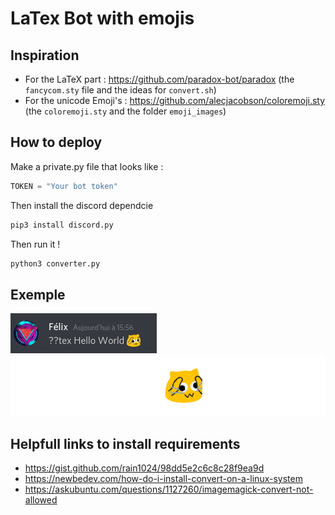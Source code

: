 # LaTex Bot with emojis

## Inspiration
* For the LaTeX part : https://github.com/paradox-bot/paradox (the `fancycom.sty` file and the ideas for `convert.sh`)
* For the unicode Emoji's : https://github.com/alecjacobson/coloremoji.sty (the `coloremoji.sty` and the folder `emoji_images`)

## How to deploy

Make a private.py file that looks like :

```py
TOKEN = "Your bot token"
```

Then install the discord dependcie

```bash
pip3 install discord.py
```

Then run it !

```py
python3 converter.py
```

## Exemple 

![exemple](https://raw.githubusercontent.com/FelixGaudin/LaTeX-Emoji-Bot/master/exemple_message.png)
![exemple](https://raw.githubusercontent.com/FelixGaudin/LaTeX-Emoji-Bot/master/exemple_response.png)

## Helpfull links to install requirements

- https://gist.github.com/rain1024/98dd5e2c6c8c28f9ea9d
- https://newbedev.com/how-do-i-install-convert-on-a-linux-system
- https://askubuntu.com/questions/1127260/imagemagick-convert-not-allowed
